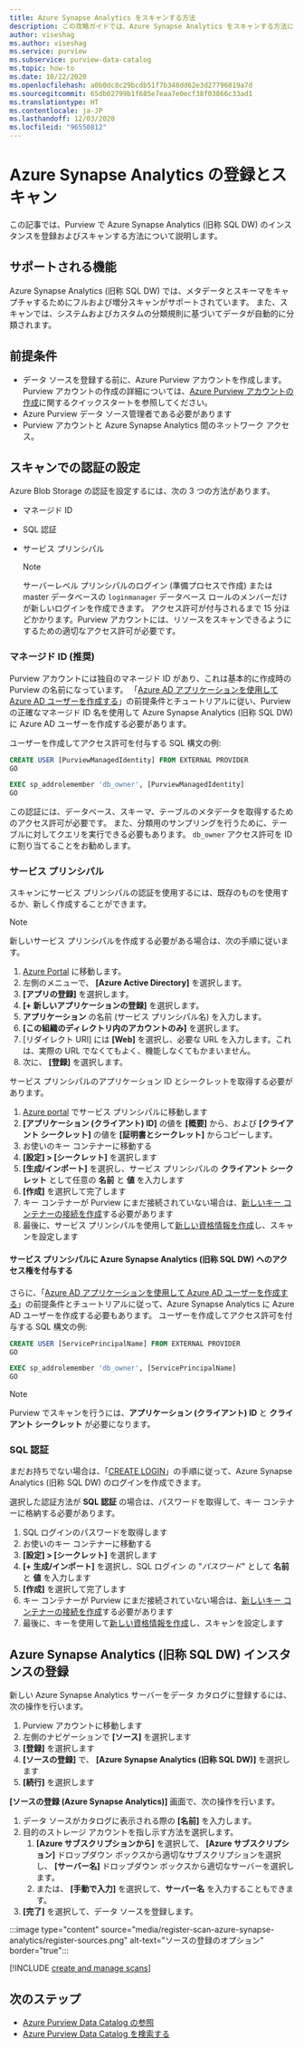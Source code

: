 ```yaml
---
title: Azure Synapse Analytics をスキャンする方法
description: この攻略ガイドでは、Azure Synapse Analytics をスキャンする方法について詳しく説明します。
author: viseshag
ms.author: viseshag
ms.service: purview
ms.subservice: purview-data-catalog
ms.topic: how-to
ms.date: 10/22/2020
ms.openlocfilehash: a0b0dc8c29bcdb51f7b348dd62e3d27796819a7d
ms.sourcegitcommit: 65db02799b1f685e7eaa7e0ecf38f03866c33ad1
ms.translationtype: HT
ms.contentlocale: ja-JP
ms.lasthandoff: 12/03/2020
ms.locfileid: "96550812"
---
```

# <a name="register-and-scan-azure-synapse-analytics"></a>Azure Synapse Analytics の登録とスキャン

この記事では、Purview で Azure Synapse Analytics (旧称 SQL DW) のインスタンスを登録およびスキャンする方法について説明します。

## <a name="supported-capabilities"></a>サポートされる機能

Azure Synapse Analytics (旧称 SQL DW) では、メタデータとスキーマをキャプチャするためにフルおよび増分スキャンがサポートされています。 また、スキャンでは、システムおよびカスタムの分類規則に基づいてデータが自動的に分類されます。

## <a name="prerequisites"></a>前提条件

- データ ソースを登録する前に、Azure Purview アカウントを作成します。 Purview アカウントの作成の詳細については、[Azure Purview アカウントの作成](create-catalog-portal.md)に関するクイックスタートを参照してください。
- Azure Purview データ ソース管理者である必要があります
- Purview アカウントと Azure Synapse Analytics 間のネットワーク アクセス。
 
## <a name="setting-up-authentication-for-a-scan"></a>スキャンでの認証の設定

Azure Blob Storage の認証を設定するには、次の 3 つの方法があります。

- マネージド ID
- SQL 認証
- サービス プリンシパル

    > [!Note]
    > サーバーレベル プリンシパルのログイン (準備プロセスで作成) または master データベースの `loginmanager` データベース ロールのメンバーだけが新しいログインを作成できます。 アクセス許可が付与されるまで 15 分ほどかかります。Purview アカウントには、リソースをスキャンできるようにするための適切なアクセス許可が必要です。

### <a name="managed-identity-recommended"></a>マネージド ID (推奨) 
   
Purview アカウントには独自のマネージド ID があり、これは基本的に作成時の Purview の名前になっています。 「[Azure AD アプリケーションを使用して Azure AD ユーザーを作成する](https://docs.microsoft.com/azure/azure-sql/database/authentication-aad-service-principal-tutorial)」の前提条件とチュートリアルに従い、Purview の正確なマネージド ID 名を使用して Azure Synapse Analytics (旧称 SQL DW) に Azure AD ユーザーを作成する必要があります。

ユーザーを作成してアクセス許可を付与する SQL 構文の例:

```sql
CREATE USER [PurviewManagedIdentity] FROM EXTERNAL PROVIDER
GO

EXEC sp_addrolemember 'db_owner', [PurviewManagedIdentity]
GO
```

この認証には、データベース、スキーマ、テーブルのメタデータを取得するためのアクセス許可が必要です。 また、分類用のサンプリングを行うために、テーブルに対してクエリを実行できる必要もあります。 `db_owner` アクセス許可を ID に割り当てることをお勧めします。

### <a name="service-principal"></a>サービス プリンシパル

スキャンにサービス プリンシパルの認証を使用するには、既存のものを使用するか、新しく作成することができます。 

> [!Note]
> 新しいサービス プリンシパルを作成する必要がある場合は、次の手順に従います。
> 1. [Azure Portal](https://portal.azure.com) に移動します。
> 1. 左側のメニューで、 **[Azure Active Directory]** を選択します。
> 1. **[アプリの登録]** を選択します。
> 1. **[+ 新しいアプリケーションの登録]** を選択します。
> 1. **アプリケーション** の名前 (サービス プリンシパル名) を入力します。
> 1. **[この組織のディレクトリ内のアカウントのみ]** を選択します。
> 1. [リダイレクト URI] には **[Web]** を選択し、必要な URL を入力します。これは、実際の URL でなくてもよく、機能しなくてもかまいません。
> 1. 次に、 **[登録]** を選択します。

サービス プリンシパルのアプリケーション ID とシークレットを取得する必要があります。

1. [Azure portal](https://portal.azure.com) でサービス プリンシパルに移動します
1. **[アプリケーション (クライアント) ID]** の値を **[概要]** から、および **[クライアント シークレット]** の値を **[証明書とシークレット]** からコピーします。
1. お使いのキー コンテナーに移動する
1. **[設定] > [シークレット]** を選択します
1. **[生成/インポート]** を選択し、サービス プリンシパルの **クライアント シークレット** として任意の **名前** と **値** を入力します
1. **[作成]** を選択して完了します
1. キー コンテナーが Purview にまだ接続されていない場合は、[新しいキー コンテナーの接続を作成](manage-credentials.md#create-azure-key-vaults-connections-in-your-azure-purview-account)する必要があります
1. 最後に、サービス プリンシパルを使用して[新しい資格情報を作成](manage-credentials.md#create-a-new-credential)し、スキャンを設定します 

#### <a name="granting-the-service-principal-access-to-your-azure-synapse-analytics-formerly-sql-dw"></a>サービス プリンシパルに Azure Synapse Analytics (旧称 SQL DW) へのアクセス権を付与する

さらに、「[Azure AD アプリケーションを使用して Azure AD ユーザーを作成する](https://docs.microsoft.com/azure/azure-sql/database/authentication-aad-service-principal-tutorial)」の前提条件とチュートリアルに従って、Azure Synapse Analytics に Azure AD ユーザーを作成する必要もあります。 ユーザーを作成してアクセス許可を付与する SQL 構文の例:

```sql
CREATE USER [ServicePrincipalName] FROM EXTERNAL PROVIDER
GO

EXEC sp_addrolemember 'db_owner', [ServicePrincipalName]
GO
```

> [!Note]
> Purview でスキャンを行うには、**アプリケーション (クライアント) ID** と **クライアント シークレット** が必要になります。

### <a name="sql-authentication"></a>SQL 認証

まだお持ちでない場合は、「[CREATE LOGIN](https://docs.microsoft.com/sql/t-sql/statements/create-login-transact-sql?view=azuresqldb-current&preserve-view=true#examples-1)」の手順に従って、Azure Synapse Analytics (旧称 SQL DW) のログインを作成できます。

選択した認証方法が **SQL 認証** の場合は、パスワードを取得して、キー コンテナーに格納する必要があります。

1. SQL ログインのパスワードを取得します
1. お使いのキー コンテナーに移動する
1. **[設定] > [シークレット]** を選択します
1. **[+ 生成/インポート]** を選択し、SQL ログイン の "*パスワード*" として **名前** と **値** を入力します
1. **[作成]** を選択して完了します
1. キー コンテナーが Purview にまだ接続されていない場合は、[新しいキー コンテナーの接続を作成](manage-credentials.md#create-azure-key-vaults-connections-in-your-azure-purview-account)する必要があります
1. 最後に、キーを使用して[新しい資格情報を作成](manage-credentials.md#create-a-new-credential)し、スキャンを設定します

## <a name="register-an-azure-synapse-analytics-instance-formerly-sql-dw"></a>Azure Synapse Analytics (旧称 SQL DW) インスタンスの登録

新しい Azure Synapse Analytics サーバーをデータ カタログに登録するには、次の操作を行います。

1. Purview アカウントに移動します
1. 左側のナビゲーションで **[ソース]** を選択します
1. **[登録]** を選択します
1. **[ソースの登録]** で、 **[Azure Synapse Analytics (旧称 SQL DW)]** を選択します
1. **[続行]** を選択します

**[ソースの登録 (Azure Synapse Analytics)]** 画面で、次の操作を行います。

1. データ ソースがカタログに表示される際の **[名前]** を入力します。
1. 目的のストレージ アカウントを指し示す方法を選択します。
   1. **[Azure サブスクリプションから]** を選択して、 **[Azure サブスクリプション]** ドロップダウン ボックスから適切なサブスクリプションを選択し、 **[サーバー名]** ドロップダウン ボックスから適切なサーバーを選択します。
   1. または、 **[手動で入力]** を選択して、**サーバー名** を入力することもできます。
1. **[完了]** を選択して、データ ソースを登録します。

:::image type="content" source="media/register-scan-azure-synapse-analytics/register-sources.png" alt-text="ソースの登録のオプション" border="true":::

[!INCLUDE [create and manage scans](includes/manage-scans.md)]

## <a name="next-steps"></a>次のステップ

- [Azure Purview Data Catalog の参照](how-to-browse-catalog.md)
- [Azure Purview Data Catalog を検索する](how-to-search-catalog.md)

